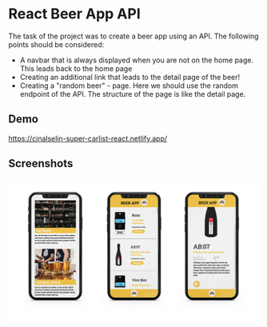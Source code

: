 # React Beer App API

The task of the project was to create a beer app using an API. The following points should be considered:

- A navbar that is always displayed when you are not on the home page. This leads back to the home page
- Creating an additional link that leads to the detail page of the beer!
- Creating a "random beer" - page. Here we should use the random endpoint of the API. The structure of the page is like the detail page.

## Demo

https://cinalselin-super-carlist-react.netlify.app/

## Screenshots

![App Screenshot](./src/Images/beer-app-screenshot.png)
